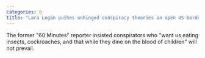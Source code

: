 ```yaml
---
categories: b
title: "Lara Logan pushes unhinged conspiracy theories on open US border being ‘Satan’s way’ of controlling world "
---
```

The former "60 Minutes" reporter insisted conspirators who "want us eating insects, cockroaches, and that while they dine on the blood of children" will not prevail.